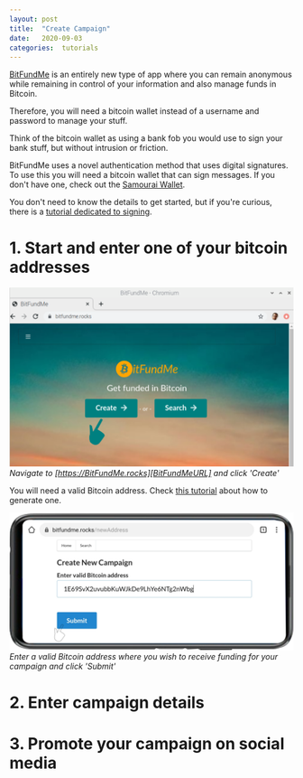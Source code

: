 ```yaml
---
layout: post
title:  "Create Campaign"
date:   2020-09-03
categories:  tutorials
---
```


[BitFundMe][BitFundMe] is an entirely new type of app where you can remain anonymous while remaining in control of your information and also manage funds in Bitcoin.

Therefore, you will need a bitcoin wallet instead of a username and password to manage your stuff.

Think of the bitcoin wallet as using a bank fob you would use to sign your bank stuff, but without intrusion or friction.

BitFundMe uses a novel authentication method that uses digital signatures. To use this you will need a bitcoin wallet that can sign messages. If
you don't have one, check out the [Samourai Wallet][SamouraiWallet].

You don't need to know the details to get started, but if you're curious, there is a [tutorial dedicated to signing][signingTutorial].

# 1. Start and enter one of your bitcoin addresses 

![Home Page](/assets/homePage.svg)
*Navigate to [https://BitFundMe.rocks][BitFundMeURL] and click 'Create'*

You will need a valid Bitcoin address. Check [this tutorial][Generate] about how to generate one.

![Enter Funding Address](/assets/newAddress.svg)
*Enter a valid Bitcoin address where you wish to receive funding for your campaign and click 'Submit'*

# 2. Enter campaign details
# 3. Promote your campaign on social media

[SamouraiWallet]: https://samouraiwallet.com
[signingTutorial]: /tutorials/2020/09/04/signing.html
[BitFundMe]: https://bitfundme.rocks
[Generate]: /tutorials/2020/09/05/generate-address.html
[BitFundMeURL]:https://BitFundMe.rocks
